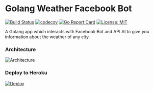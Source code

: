Golang Weather Facebook Bot
==============
[![Build Status](https://travis-ci.org/felipecruz91/go-weather-facebookbot.svg?branch=master)](https://travis-ci.org/felipecruz91/go-weather-facebookbot) [![codecov](https://codecov.io/gh/felipecruz91/go-weather-facebookbot/branch/master/graph/badge.svg?maxAge=0)](https://codecov.io/gh/felipecruz91/go-weather-facebookbot/) [![Go Report Card](https://goreportcard.com/badge/github.com/felipecruz91/go-weather-facebookbot)](https://goreportcard.com/report/github.com/felipecruz91/go-weather-facebookbot) [![License: MIT](https://img.shields.io/badge/License-MIT-blue.svg)](https://opensource.org/licenses/MIT)

A Golang app which interacts with Facebook Bot and API.AI to give you information about the weather of any city.

### Architecture

![Architecture](https://image.ibb.co/k2xOCa/Architecture.png "Architecture")

### Deploy to Heroku

[![Deploy](https://www.herokucdn.com/deploy/button.svg)](https://heroku.com/deploy)
